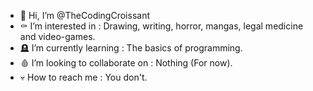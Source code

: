 - 🦇 Hi, I’m @TheCodingCroissant
- ⚰️ I’m interested in : Drawing, writing, horror, mangas, legal medicine and video-games.
- 🪦 I’m currently learning : The basics of programming. 
- 🩸 I’m looking to collaborate on : Nothing (For now).
- 💀 How to reach me : You don't.

<!---
TheCodingCroissant/TheCodingCroissant is a ✨ special ✨ repository because its `README.md` (this file) appears on your GitHub profile.
You can click the Preview link to take a look at your changes.
--->
